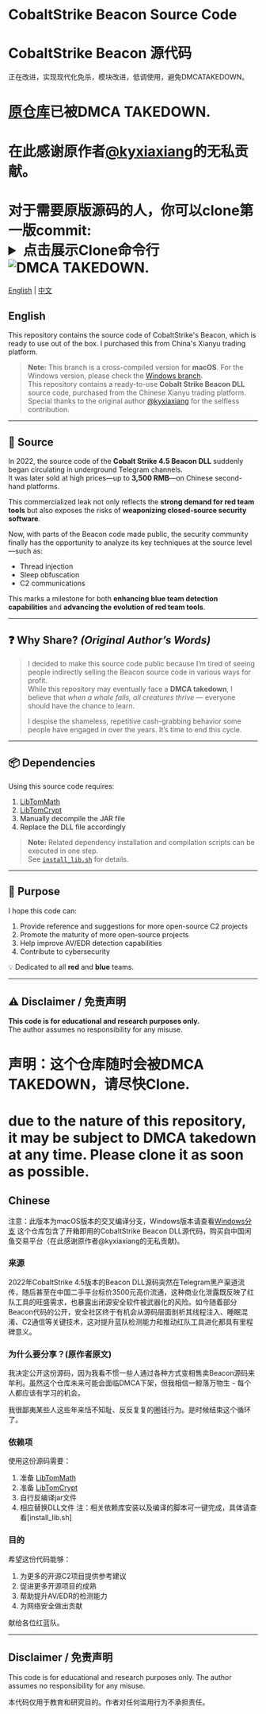 # CobaltStrike Beacon Source Code  
# CobaltStrike Beacon 源代码 
正在改进，实现现代化免杀，模块改进，低调使用，避免DMCATAKEDOWN。
# [原仓库](https://github.com/kyxiaxiang/CobaltStrikeBeaconCppSource)已被DMCA TAKEDOWN.  
# 在此感谢原作者[@kyxiaxiang](https://github.com/kyxiaxiang)的无私贡献。
# 对于需要原版源码的人，你可以clone第一版commit:<details><summary>点击展示Clone命令行</summary><pre><code>git clone https://github.com/Basyaact/CobaltStrikeBeaconDLLSourceLeaked-CSVersion2022-4.5.git && cd CobaltStrikeBeaconDLLSourceLeaked-CSVersion2022-4.5 && git checkout $(git rev-list --max-parents=0 HEAD)</code></pre></details>![DMCA TAKEDOWN](https://github.com/Basyaact/CobaltStrikeBeaconDLLSourceLeaked-CSVersion2022-4.5/blob/main/DMCA2025-08-1615.51.48.png).

[English](#english) | [中文](#chinese)

## English

This repository contains the source code of CobaltStrike's Beacon, which is ready to use out of the box. I purchased this from China's Xianyu trading platform.

> **Note:** This branch is a cross-compiled version for **macOS**. For the Windows version, please check the [Windows branch](https://github.com/kyxiaxiang/CobaltStrikeBeaconCppSource).  
> This repository contains a ready-to-use **Cobalt Strike Beacon DLL** source code, purchased from the Chinese Xianyu trading platform.  
> Special thanks to the original author [@kyxiaxiang](https://github.com/kyxiaxiang) for the selfless contribution.

---

## 📜 Source

In 2022, the source code of the **Cobalt Strike 4.5 Beacon DLL** suddenly began circulating in underground Telegram channels.  
It was later sold at high prices—up to **3,500 RMB**—on Chinese second-hand platforms.  

This commercialized leak not only reflects the **strong demand for red team tools** but also exposes the risks of **weaponizing closed-source security software**.  

Now, with parts of the Beacon code made public, the security community finally has the opportunity to analyze its key techniques at the source level—such as:

- Thread injection
- Sleep obfuscation
- C2 communications

This marks a milestone for both **enhancing blue team detection capabilities** and **advancing the evolution of red team tools**.

---

## ❓ Why Share? *(Original Author’s Words)*

> I decided to make this source code public because I’m tired of seeing people indirectly selling the Beacon source code in various ways for profit.  
> While this repository may eventually face a **DMCA takedown**, I believe that *when a whale falls, all creatures thrive* — everyone should have the chance to learn.  
>   
> I despise the shameless, repetitive cash-grabbing behavior some people have engaged in over the years. It’s time to end this cycle.

---

## 📦 Dependencies

Using this source code requires:

1. [LibTomMath](https://github.com/libtom/libtommath)
2. [LibTomCrypt](https://github.com/libtom/libtomcrypt)
3. Manually decompile the JAR file
4. Replace the DLL file accordingly

> **Note:** Related dependency installation and compilation scripts can be executed in one step.  
> See [`install_lib.sh`](./install_lib.sh) for details.

---

## 🎯 Purpose

I hope this code can:

1. Provide reference and suggestions for more open-source C2 projects
2. Promote the maturity of more open-source projects
3. Help improve AV/EDR detection capabilities
4. Contribute to cybersecurity

💡 Dedicated to all **red** and **blue** teams.

---

## ⚠️ Disclaimer / 免责声明

**This code is for educational and research purposes only.**  
The author assumes no responsibility for any misuse.

# 声明：这个仓库随时会被DMCA TAKEDOWN，请尽快Clone. 
# due to the nature of this repository, it may be subject to DMCA takedown at any time. Please clone it as soon as possible.
## Chinese
注意：此版本为macOS版本的交叉编译分支，Windows版本请查看[Windows分支](https://github.com/kyxiaxiang/CobaltStrikeBeaconCppSource)
这个仓库包含了开箱即用的CobaltStrike Beacon DLL源代码，购买自中国闲鱼交易平台（在此感谢原作者@kyxiaxiang的无私贡献)。

### 来源
2022年CobaltStrike 4.5版本的Beacon DLL源码突然在Telegram黑产渠道流传，随后甚至在中国二手平台标价3500元高价流通，这种商业化泄露既反映了红队工具的旺盛需求，也暴露出闭源安全软件被武器化的风险。如今随着部分Beacon代码的公开，安全社区终于有机会从源码层面剖析其线程注入、睡眠混淆、C2通信等关键技术，这对提升蓝队检测能力和推动红队工具进化都具有里程碑意义。

### 为什么要分享？(原作者原文)

我决定公开这份源码，因为我看不惯一些人通过各种方式变相售卖Beacon源码来牟利。虽然这个仓库未来可能会面临DMCA下架，但我相信一鲸落万物生 - 每个人都应该有学习的机会。

我很鄙夷某些人这些年来恬不知耻、反反复复的圈钱行为。是时候结束这个循环了。

### 依赖项

使用这份源码需要：
1. 准备 [LibTomMath](https://github.com/libtom/libtommath)
2. 准备 [LibTomCrypt](https://github.com/libtom/libtomcrypt)
3. 自行反编译jar文件
4. 相应替换DLL文件
注：相关依赖库安装以及编译的脚本可一键完成，具体请查看[install_lib.sh]
### 目的

希望这份代码能够：
1. 为更多的开源C2项目提供参考建议
2. 促进更多开源项目的成熟
3. 帮助提升AV/EDR的检测能力
4. 为网络安全做出贡献

献给各位红蓝队。

---

## Disclaimer / 免责声明

This code is for educational and research purposes only. The author assumes no responsibility for any misuse.

本代码仅用于教育和研究目的。作者对任何滥用行为不承担责任。
